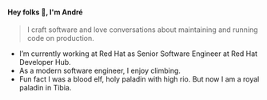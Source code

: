 #### Hey folks 👋, I'm André
> I craft software and love conversations about maintaining and running code on production.

- I’m currently working at Red Hat as Senior Software Engineer at Red Hat Developer Hub.
- As a modern software engineer, I enjoy climbing.
- Fun fact I was a blood elf, holy paladin with high rio. But now I am a royal paladin in Tibia.
